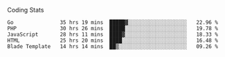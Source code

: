 Coding Stats
<!--START_SECTION:waka-->

```text
Go               35 hrs 19 mins  █████▓░░░░░░░░░░░░░░░░░░░   22.96 %
PHP              30 hrs 26 mins  █████░░░░░░░░░░░░░░░░░░░░   19.78 %
JavaScript       28 hrs 11 mins  ████▓░░░░░░░░░░░░░░░░░░░░   18.33 %
HTML             25 hrs 20 mins  ████░░░░░░░░░░░░░░░░░░░░░   16.48 %
Blade Template   14 hrs 14 mins  ██▒░░░░░░░░░░░░░░░░░░░░░░   09.26 %
```

<!--END_SECTION:waka-->
